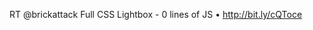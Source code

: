 <!--
id: 1518394306
link: http://kevinisom.info/post/1518394306/rt-brickattack-full-css-lightbox-0-lines-of-js
slug: rt-brickattack-full-css-lightbox-0-lines-of-js
date: Tue Nov 09 2010 10:12:44 GMT+1300 (NZDT)
raw: {"blog_name":"kevinisom","id":1518394306,"post_url":"http://kevinisom.info/post/1518394306/rt-brickattack-full-css-lightbox-0-lines-of-js","slug":"rt-brickattack-full-css-lightbox-0-lines-of-js","type":"text","date":"2010-11-08 21:12:44 GMT","timestamp":1289250764,"state":"published","format":"html","reblog_key":"kFnMiElp","tags":[],"short_url":"http://tmblr.co/Zw68Yy1QWDl2","highlighted":[],"feed_item":"http://twitter.com/kev_nz/statuses/1728513233125376","from_feed_id":"650289","note_count":0,"title":null,"body":"<p>RT @brickattack Full CSS Lightbox - 0 lines of JS • <a href=\"http://bit.ly/cQToce\" target=\"_blank\">http://bit.ly/cQToce</a></p>"}
publish: 2010-11-09
tags: 
title: null
-->


RT @brickattack Full CSS Lightbox - 0 lines of JS •
<http://bit.ly/cQToce>


